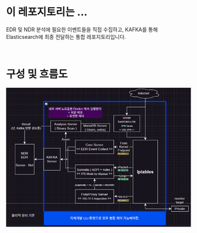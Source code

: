 # 이 레포지토리는 ...

EDR 및 NDR 분석에 필요한 이벤트들을 직접 수집하고, KAFKA를 통해 Elasticsearch에 최종 전달하는 통합 레포지토리입니다. 

<br>

# 구성 및 흐름도

![initial](https://github.com/lastime1650/EDR_NDR__event_collector/blob/main/images/Collector_.png)